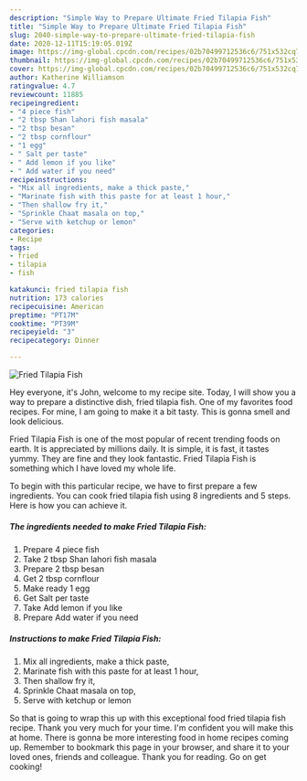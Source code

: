 ```yaml
---
description: "Simple Way to Prepare Ultimate Fried Tilapia Fish"
title: "Simple Way to Prepare Ultimate Fried Tilapia Fish"
slug: 2040-simple-way-to-prepare-ultimate-fried-tilapia-fish
date: 2020-12-11T15:19:05.019Z
image: https://img-global.cpcdn.com/recipes/02b70499712536c6/751x532cq70/fried-tilapia-fish-recipe-main-photo.jpg
thumbnail: https://img-global.cpcdn.com/recipes/02b70499712536c6/751x532cq70/fried-tilapia-fish-recipe-main-photo.jpg
cover: https://img-global.cpcdn.com/recipes/02b70499712536c6/751x532cq70/fried-tilapia-fish-recipe-main-photo.jpg
author: Katherine Williamson
ratingvalue: 4.7
reviewcount: 11885
recipeingredient:
- "4 piece fish"
- "2 tbsp Shan lahori fish masala"
- "2 tbsp besan"
- "2 tbsp cornflour"
- "1 egg"
- " Salt per taste"
- " Add lemon if you like"
- " Add water if you need"
recipeinstructions:
- "Mix all ingredients, make a thick paste,"
- "Marinate fish with this paste for at least 1 hour,"
- "Then shallow fry it,"
- "Sprinkle Chaat masala on top,"
- "Serve with ketchup or lemon"
categories:
- Recipe
tags:
- fried
- tilapia
- fish

katakunci: fried tilapia fish 
nutrition: 173 calories
recipecuisine: American
preptime: "PT17M"
cooktime: "PT39M"
recipeyield: "3"
recipecategory: Dinner

---
```



![Fried Tilapia Fish](https://img-global.cpcdn.com/recipes/02b70499712536c6/751x532cq70/fried-tilapia-fish-recipe-main-photo.jpg)

Hey everyone, it's John, welcome to my recipe site. Today, I will show you a way to prepare a distinctive dish, fried tilapia fish. One of my favorites food recipes. For mine, I am going to make it a bit tasty. This is gonna smell and look delicious.



Fried Tilapia Fish is one of the most popular of recent trending foods on earth. It is appreciated by millions daily. It is simple, it is fast, it tastes yummy. They are fine and they look fantastic. Fried Tilapia Fish is something which I have loved my whole life.


To begin with this particular recipe, we have to first prepare a few ingredients. You can cook fried tilapia fish using 8 ingredients and 5 steps. Here is how you can achieve it.

<!--inarticleads1-->

##### The ingredients needed to make Fried Tilapia Fish:

1. Prepare 4 piece fish
1. Take 2 tbsp Shan lahori fish masala
1. Prepare 2 tbsp besan
1. Get 2 tbsp cornflour
1. Make ready 1 egg
1. Get  Salt per taste
1. Take  Add lemon if you like
1. Prepare  Add water if you need




<!--inarticleads2-->

##### Instructions to make Fried Tilapia Fish:

1. Mix all ingredients, make a thick paste,
1. Marinate fish with this paste for at least 1 hour,
1. Then shallow fry it,
1. Sprinkle Chaat masala on top,
1. Serve with ketchup or lemon




So that is going to wrap this up with this exceptional food fried tilapia fish recipe. Thank you very much for your time. I'm confident you will make this at home. There is gonna be more interesting food in home recipes coming up. Remember to bookmark this page in your browser, and share it to your loved ones, friends and colleague. Thank you for reading. Go on get cooking!

